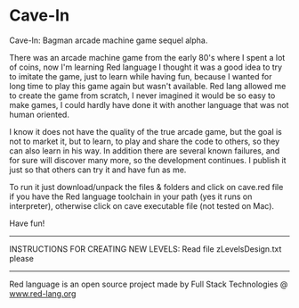 # Cave-In
Cave-In: Bagman arcade machine game sequel alpha.

There was an arcade machine game from the early 80's where I spent a lot of coins, now I'm learning Red language I thought it was a good idea to try to imitate the game, just to learn while having fun, because I wanted for long time to play this game again but wasn't available. Red lang allowed me to create the game from scratch, I never imagined it would be so easy to make games, I could hardly have done it with another language that was not human oriented.

I know it does not have the quality of the true arcade game, but the goal is not to market it, but to learn, to play and share the code to others, so they can also learn in his way. In addition there are several known failures, and for sure will discover many more, so the development continues. I publish it just so that others can try it and have fun as me.

To run it just download/unpack the files & folders and click on cave.red file if you have the Red language toolchain in your path (yes it runs on interpreter), otherwise click on cave executable file (not tested on Mac).

Have fun!

**********************************************************************************************************
INSTRUCTIONS FOR CREATING NEW LEVELS: Read file  zLevelsDesign.txt   please
**********************************************************************************************************

Red language is an open source project made by Full Stack Technologies @ www.red-lang.org
